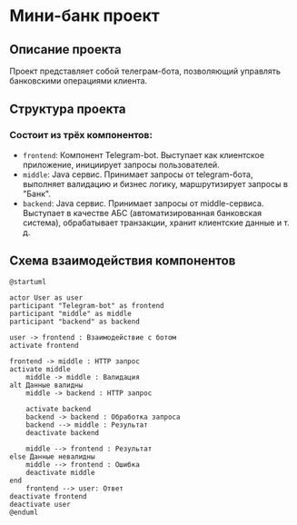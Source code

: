 # Мини-банк проект

## Описание проекта
Проект представляет собой телеграм-бота, позволяющий управлять банковскими операциями клиента.

## Структура проекта
### Состоит из трёх компонентов:
- `frontend`: Компонент Telegram-bot. Выступает как клиентское приложение, инициирует запросы пользователей.
- `middle`: Java сервис. Принимает запросы от telegram-бота, выполняет валидацию и бизнес логику, маршрутизирует запросы в "Банк".
- `backend`: Java сервис. Принимает запросы от middle-сервиса. Выступает в качестве АБС (автоматизированная банковская система), обрабатывает транзакции, хранит клиентские данные и т. д.

## Схема взаимодействия компонентов
```plantuml
@startuml

actor User as user
participant "Telegram-bot" as frontend
participant "middle" as middle
participant "backend" as backend

user -> frontend : Взаимодействие с ботом
activate frontend

frontend -> middle : HTTP запрос
activate middle
    middle -> middle : Валидация
alt Данные валидны
    middle -> backend : HTTP запрос

    activate backend
    backend -> backend : Обработка запроса 
    backend --> middle : Результат
    deactivate backend
    
    middle --> frontend : Результат
else Данные невалидны
    middle --> frontend : Ошибка
    deactivate middle
end
    frontend --> user: Ответ
deactivate frontend
deactivate user
@enduml
```